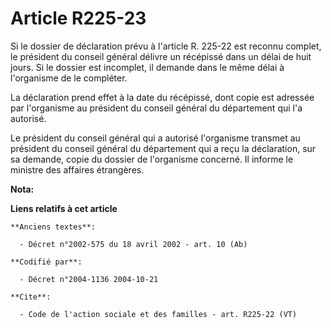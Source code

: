 # Article R225-23

Si le dossier de déclaration prévu à l'article R. 225-22 est reconnu complet, le président du conseil général délivre un
récépissé dans un délai de huit jours. Si le dossier est incomplet, il demande dans le même délai à l'organisme de le
compléter. 

La déclaration prend effet à la date du récépissé, dont copie est adressée par l'organisme au président du conseil général du
département qui l'a autorisé. 

Le président du conseil général qui a autorisé l'organisme transmet au président du conseil général du département qui a reçu
la déclaration, sur sa demande, copie du dossier de l'organisme concerné. Il informe le ministre des affaires étrangères.

**Nota:**



**Liens relatifs à cet article**

	**Anciens textes**:

	  - Décret n°2002-575 du 18 avril 2002 - art. 10 (Ab)

	**Codifié par**:

	  - Décret n°2004-1136 2004-10-21

	**Cite**:

	  - Code de l'action sociale et des familles - art. R225-22 (VT)
